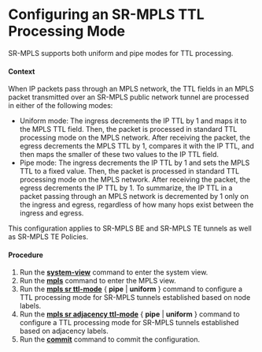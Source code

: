 Configuring an SR-MPLS TTL Processing Mode
==========================================

SR-MPLS supports both uniform and pipe modes for TTL processing.

#### Context

When IP packets pass through an MPLS network, the TTL fields in an MPLS packet transmitted over an SR-MPLS public network tunnel are processed in either of the following modes:

* Uniform mode: The ingress decrements the IP TTL by 1 and maps it to the MPLS TTL field. Then, the packet is processed in standard TTL processing mode on the MPLS network. After receiving the packet, the egress decrements the MPLS TTL by 1, compares it with the IP TTL, and then maps the smaller of these two values to the IP TTL field.
* Pipe mode: The ingress decrements the IP TTL by 1 and sets the MPLS TTL to a fixed value. Then, the packet is processed in standard TTL processing mode on the MPLS network. After receiving the packet, the egress decrements the IP TTL by 1. To summarize, the IP TTL in a packet passing through an MPLS network is decremented by 1 only on the ingress and egress, regardless of how many hops exist between the ingress and egress.

This configuration applies to SR-MPLS BE and SR-MPLS TE tunnels as well as SR-MPLS TE Policies.


#### Procedure

1. Run the [**system-view**](cmdqueryname=system-view) command to enter the system view.
2. Run the [**mpls**](cmdqueryname=mpls) command to enter the MPLS view.
3. Run the [**mpls sr ttl-mode**](cmdqueryname=mpls+sr+ttl-mode) { **pipe** | **uniform** } command to configure a TTL processing mode for SR-MPLS tunnels established based on node labels.
4. Run the [**mpls sr adjacency ttl-mode**](cmdqueryname=mpls+sr+adjacency+ttl-mode) { **pipe** | **uniform** } command to configure a TTL processing mode for SR-MPLS tunnels established based on adjacency labels.
5. Run the [**commit**](cmdqueryname=commit) command to commit the configuration.